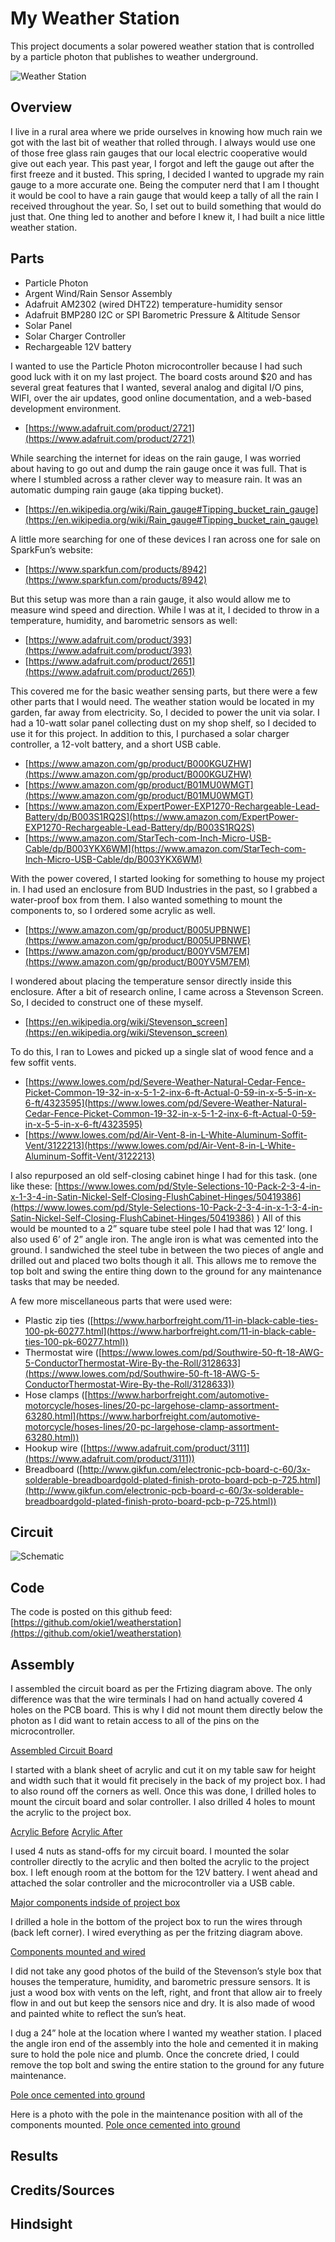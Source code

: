 # My Weather Station

This project documents a solar powered weather station that is controlled by a particle photon that publishes to weather underground.

![Weather Station](https://github.com/okie1/weatherstation/blob/master/images/splash.PNG)

## Overview
I live in a rural area where we pride ourselves in knowing how much rain we got with the last bit of weather that rolled through. I always would use one of those free glass rain gauges that our local electric cooperative would give out each year. This past year, I forgot and left the gauge out after the first freeze and it busted. This spring, I decided I wanted to upgrade my rain gauge to a more accurate one. Being the computer nerd that I am I thought it would be cool to have a rain gauge that would keep a tally of all the rain I received throughout the year. So, I set out to build something that would do just that. One thing led to another and before I knew it, I had built a nice little weather station.

## Parts
* Particle Photon
* Argent Wind/Rain Sensor Assembly
* Adafruit AM2302 (wired DHT22) temperature-humidity sensor
* Adafruit BMP280 I2C or SPI Barometric Pressure & Altitude Sensor
* Solar Panel
* Solar Charger Controller
* Rechargeable 12V battery

I wanted to use the Particle Photon microcontroller because I had such good luck with it on my last project. The board costs around $20 and has several great features that I wanted, several analog and digital I/O pins, WIFI, over the air updates, good online documentation, and a web-based development environment.
* [https://www.adafruit.com/product/2721](https://www.adafruit.com/product/2721)

While searching the internet for ideas on the rain gauge, I was worried about having to go out and dump the rain gauge once it was full. That is where I stumbled across a rather clever way to measure rain. It was an automatic dumping rain gauge (aka tipping bucket).
* [https://en.wikipedia.org/wiki/Rain_gauge#Tipping_bucket_rain_gauge](https://en.wikipedia.org/wiki/Rain_gauge#Tipping_bucket_rain_gauge)

A little more searching for one of these devices I ran across one for sale on SparkFun’s website:
* [https://www.sparkfun.com/products/8942](https://www.sparkfun.com/products/8942)

But this setup was more than a rain gauge, it also would allow me to measure wind speed and direction. While I was at it, I decided to throw in a temperature, humidity, and barometric sensors as well:
* [https://www.adafruit.com/product/393](https://www.adafruit.com/product/393)
* [https://www.adafruit.com/product/2651](https://www.adafruit.com/product/2651)

This covered me for the basic weather sensing parts, but there were a few other parts that I would need. The weather station would be located in my garden, far away from electricity. So, I decided to power the unit via solar. I had a 10-watt solar panel collecting dust on my shop shelf, so I decided to use it for this project. In addition to this, I purchased a solar charger controller, a 12-volt battery, and a short USB cable.
* [https://www.amazon.com/gp/product/B000KGUZHW](https://www.amazon.com/gp/product/B000KGUZHW)
* [https://www.amazon.com/gp/product/B01MU0WMGT](https://www.amazon.com/gp/product/B01MU0WMGT)
* [https://www.amazon.com/ExpertPower-EXP1270-Rechargeable-Lead-Battery/dp/B003S1RQ2S](https://www.amazon.com/ExpertPower-EXP1270-Rechargeable-Lead-Battery/dp/B003S1RQ2S)
* [https://www.amazon.com/StarTech-com-Inch-Micro-USB-Cable/dp/B003YKX6WM](https://www.amazon.com/StarTech-com-Inch-Micro-USB-Cable/dp/B003YKX6WM)

With the power covered, I started looking for something to house my project in. I had used an enclosure from BUD Industries in the past, so I grabbed a water-proof box from them. I also wanted something to mount the components to, so I ordered some acrylic as well.
* [https://www.amazon.com/gp/product/B005UPBNWE](https://www.amazon.com/gp/product/B005UPBNWE)
* [https://www.amazon.com/gp/product/B00YV5M7EM](https://www.amazon.com/gp/product/B00YV5M7EM)

I wondered about placing the temperature sensor directly inside this enclosure. After a bit of research online, I came across a Stevenson Screen. So, I decided to construct one of these myself.
* [https://en.wikipedia.org/wiki/Stevenson_screen](https://en.wikipedia.org/wiki/Stevenson_screen)

To do this, I ran to Lowes and picked up a single slat of wood fence and a few soffit vents.
* [https://www.lowes.com/pd/Severe-Weather-Natural-Cedar-Fence-Picket-Common-19-32-in-x-5-1-2-inx-6-ft-Actual-0-59-in-x-5-5-in-x-6-ft/4323595](https://www.lowes.com/pd/Severe-Weather-Natural-Cedar-Fence-Picket-Common-19-32-in-x-5-1-2-inx-6-ft-Actual-0-59-in-x-5-5-in-x-6-ft/4323595)
* [https://www.lowes.com/pd/Air-Vent-8-in-L-White-Aluminum-Soffit-Vent/3122213](https://www.lowes.com/pd/Air-Vent-8-in-L-White-Aluminum-Soffit-Vent/3122213)

I also repurposed an old self-closing cabinet hinge I had for this task. (one like these:
[https://www.lowes.com/pd/Style-Selections-10-Pack-2-3-4-in-x-1-3-4-in-Satin-Nickel-Self-Closing-FlushCabinet-Hinges/50419386](https://www.lowes.com/pd/Style-Selections-10-Pack-2-3-4-in-x-1-3-4-in-Satin-Nickel-Self-Closing-FlushCabinet-Hinges/50419386)
) All of this would be mounted to a 2” square tube steel pole I had that was 12’ long. I also used 6’ of 2” angle iron. The angle iron is what was cemented into the ground. I sandwiched the steel tube in between the two pieces of angle and drilled out and placed two bolts though it all. This allows me to remove the top bolt and swing the entire thing down to the ground for any maintenance tasks that may be needed.

A few more miscellaneous parts that were used were:
* Plastic zip ties ([https://www.harborfreight.com/11-in-black-cable-ties-100-pk-60277.html](https://www.harborfreight.com/11-in-black-cable-ties-100-pk-60277.html))
* Thermostat wire ([https://www.lowes.com/pd/Southwire-50-ft-18-AWG-5-ConductorThermostat-Wire-By-the-Roll/3128633](https://www.lowes.com/pd/Southwire-50-ft-18-AWG-5-ConductorThermostat-Wire-By-the-Roll/3128633))
* Hose clamps ([https://www.harborfreight.com/automotive-motorcycle/hoses-lines/20-pc-largehose-clamp-assortment-63280.html](https://www.harborfreight.com/automotive-motorcycle/hoses-lines/20-pc-largehose-clamp-assortment-63280.html))
* Hookup wire ([https://www.adafruit.com/product/3111](https://www.adafruit.com/product/3111))
* Breadboard ([http://www.gikfun.com/electronic-pcb-board-c-60/3x-solderable-breadboardgold-plated-finish-proto-board-pcb-p-725.html](http://www.gikfun.com/electronic-pcb-board-c-60/3x-solderable-breadboardgold-plated-finish-proto-board-pcb-p-725.html))

## Circuit
![Schematic](https://github.com/okie1/weatherstation/blob/master/images/Circuit.PNG)

## Code
The code is posted on this github feed: [https://github.com/okie1/weatherstation](https://github.com/okie1/weatherstation)

## Assembly
I assembled the circuit board as per the Frtizing diagram above. The only difference was that the wire terminals I had on hand actually covered 4 holes on the PCB board. This is why I did not mount them directly below the photon as I did want to retain access to all of the pins on the microcontroller.

[Assembled Circuit Board](https://github.com/okie1/weatherstation/blob/master/images/CircuitBoard.PNG)

I started with a blank sheet of acrylic and cut it on my table saw for height and width such that it would fit precisely in the back of my project box. I had to also round off the corners as well. Once this was done, I drilled holes to mount the circuit board and solar controller. I also drilled 4 holes to mount the acrylic to the project box.

[Acrylic Before](https://github.com/okie1/weatherstation/blob/master/images/acrylic1.PNG)
[Acrylic After](https://github.com/okie1/weatherstation/blob/master/images/acrylic2.PNG)

I used 4 nuts as stand-offs for my circuit board. I mounted the solar controller directly to the acrylic and then bolted the acrylic to the project box. I left enough room at the bottom for the 12V battery. I went ahead and attached the solar controller and the microcontroller via a USB cable.

[Major components indside of project box](https://github.com/okie1/weatherstation/blob/master/images/Project1.PNG)

I drilled a hole in the bottom of the project box to run the wires through (back left corner). I wired
everything as per the fritzing diagram above.

[Components mounted and wired](https://github.com/okie1/weatherstation/blob/master/images/Project2.PNG)

I did not take any good photos of the build of the Stevenson’s style box that houses the temperature, humidity, and barometric pressure sensors. It is just a wood box with vents on the left, right, and front that allow air to freely flow in and out but keep the sensors nice and dry. It is also made of wood and painted white to reflect the sun’s heat.

I dug a 24” hole at the location where I wanted my weather station. I placed the angle iron end of the assembly into the hole and cemented it in making sure to hold the pole nice and plumb. Once the concrete dried, I could remove the top bolt and swing the entire station to the ground for any future maintenance.

[Pole once cemented into ground](https://github.com/okie1/weatherstation/blob/master/images/PoleDown.PNG)

Here is a photo with the pole in the maintenance position with all of the components mounted.
[Pole once cemented into ground](https://github.com/okie1/weatherstation/blob/master/images/PoleDown2.PNG)


## Results


## Credits/Sources

## Hindsight

